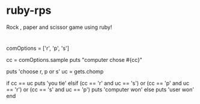 # ruby-rps
Rock , paper and scissor game using ruby!

# 

comOptions = ['r', 'p', 's']

cc = comOptions.sample
puts "computer chose #{cc}"

puts 'choose r, p or s'
uc = gets.chomp

if cc == uc 
	puts 'you tie'
elsif (cc == 'r' and uc == 's') or (cc == 'p' and uc == 'r') or (cc == 's' and uc == 'p')
	puts 'computer won'
else
	puts 'user won'
end 

####
